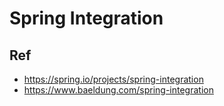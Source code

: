 # Spring Integration


## Ref
* https://spring.io/projects/spring-integration
* https://www.baeldung.com/spring-integration
